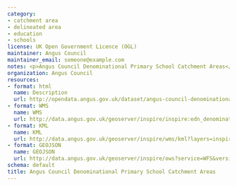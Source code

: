```yaml
---
category:
- catchment area
- delineated area
- education
- schools
license: UK Open Government Licence (OGL)
maintainer: Angus Council
maintainer_email: someone@example.com
notes: <p>Angus Council Denominational Primary School Catchment Areas</p>
organization: Angus Council
resources:
- format: html
  name: Description
  url: http://opendata.angus.gov.uk/dataset/angus-council-denominational-primary-school-catchment-areas
- format: WMS
  name: WMS
  url: http://data.angus.gov.uk/geoserver/inspire/inspire:edn_denominationalprimaryschoolscatchmentareas/wms?service=WMS&request=GetMap
- format: KML
  name: KML
  url: http://data.angus.gov.uk/geoserver/inspire/wms/kml?layers=inspire:edn_denominationalprimaryschoolscatchmentareas&mode=download
- format: GEOJSON
  name: GEOJSON
  url: http://data.angus.gov.uk/geoserver/inspire/ows?service=WFS&version=1.0.0&request=GetFeature&typeName=inspire:edn_denominationalprimaryschoolscatchmentareas&outputFormat=application%2Fjson&srsName=EPSG:3857
schema: default
title: Angus Council Denominational Primary School Catchment Areas
---
```

